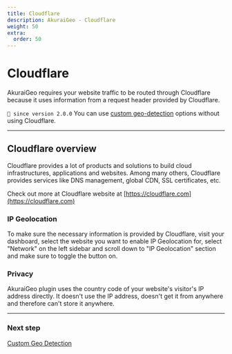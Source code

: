 ```yaml
---
title: Cloudflare
description: AkuraiGeo - Cloudflare
weight: 50
extra:
  order: 50
---
```


# Cloudflare

AkuraiGeo requires your website traffic to be routed through Cloudflare because it uses information from a request header provided by Cloudflare.

`💁 since version 2.0.0` You can use [custom geo-detection](/docs/akurai-geo/geo-detection/) options without using Cloudflare.

---

## Cloudflare overview

Cloudflare provides a lot of products and solutions to build cloud infrastructures, applications and websites. Among many others, Cloudflare provides services like DNS management, global CDN, SSL certificates, etc.

Check out more at Cloudflare website at [https://cloudflare.com](https://cloudflare.com)

### IP Geolocation

To make sure the necessary information is provided by Cloudflare, visit your dashboard, select the website you want to enable IP Geolocation for, select "Network" on the left sidebar and scroll down to "IP Geolocation" section and make sure to toggle the button on.

### Privacy

AkuraiGeo plugin uses the country code of your website's visitor's IP address directly. It doesn't use the IP address, doesn't get it from anywhere and therefore can't store it anywhere.

---

### Next step

[Custom Geo Detection](/docs/akurai-geo/geo-detection/)
